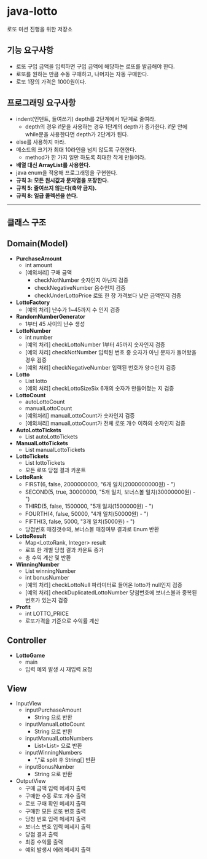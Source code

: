 # java-lotto
로또 미션 진행을 위한 저장소

## 기능 요구사항

- 로또 구입 금액을 입력하면 구입 금액에 해당하는 로또를 발급해야 한다.
- 로또를 원하는 만큼 수동 구매하고, 나머지는 자동 구매한다.
- 로또 1장의 가격은 1000원이다.


## 프로그래밍 요구사항

- indent(인덴트, 들여쓰기) depth를 2단계에서 1단계로 줄여라.
    - depth의 경우 if문을 사용하는 경우 1단계의 depth가 증가한다. if문 안에 while문을 사용한다면 depth가 2단계가 된다.
- else를 사용하지 마라.
- 메소드의 크기가 최대 10라인을 넘지 않도록 구현한다.
    - method가 한 가지 일만 하도록 최대한 작게 만들어라.
- **배열 대신 ArrayList를 사용한다.**
- java enum을 적용해 프로그래밍을 구현한다.
- **규칙 3: 모든 원시값과 문자열을 포장한다.**
- **규칙 5: 줄여쓰지 않는다(축약 금지).**
- **규칙 8: 일급 콜렉션을 쓴다.**

---

## 클래스 구조

## Domain(Model)

- **PurchaseAmount**
    - int amount
    - [예외처리] 구매 금액
        - checkNotNumber 숫자인지 아닌지 검증
        - checkNegativeNumber 음수인지 검증
        - checkUnderLottoPrice 로또 한 장 가격보다 낮은 금액인지 검증
- **LottoFactory**
    - [예외 처리] 난수가 1~45까지 수 인지 검증
- **RandomNumberGenerator**
    - 1부터 45 사이의 난수 생성
- **LottoNumber**
    - int number
    - [예외 처리] checkLottoNumber 1부터 45까지 숫자인지 검증
    - [예외 처리] checkNotNumber  입력된 번호 중 숫자가 아닌 문자가 들어왔을 경우 검증
    - [예외 처리] checkNegativeNumber 입력된 번호가 양수인지 검증
- **Lotto**
    - List<LottoNumber> lotto
    - [예외 처리] checkLottoSizeSix 6개의 숫자가 만들어졌는 지 검증
- **LottoCount**
    - autoLottoCount
    - manualLottoCount
    - [예외처리] manualLottoCount가 숫자인지 검증
    - [예외처리] manualLottoCount가 전체 로또 개수 이하의 숫자인지 검증
- **AutoLottoTickets**
    - List<Lotto> autoLottoTickets
- **ManualLottoTickets**
    - List<Lotto> manualLottoTickets
- **LottoTickets**
    - List<Lotto> lottoTickets
    - 모든 로또 당첨 결과 카운트
- **LottoRank**
    - FIRST(6, false, 2000000000, "6개 일치(2000000000원) - ")
    - SECOND(5, true, 30000000, "5개 일치, 보너스볼 일치(30000000원) - ")
    - THIRD(5, false, 1500000, "5개 일치(1500000원) - ")
    - FOURTH(4, false, 50000, "4개 일치(50000원) - ")
    - FIFTH(3, false, 5000, "3개 일치(5000원) - ")
    - 당첨번호 매칭갯수와, 보너스볼 매칭여부 결과로 Enum 반환
- **LottoResult**
    - Map<LottoRank, Integer> result
    - 로또 한 개별 당첨 결과 카운트 증가
    - 총 수익 계산 및 반환 
- **WinningNumber**
    - List<LottoNumber> winningNumber
    - int bonusNumber
    - [예외 처리] checkLottoNull 파라미터로 들어온 lotto가 null인지 검증
    - [예외 처리] checkDuplicatedLottoNumber 당첨번호에 보너스볼과 중복된 번호가 있는지 검증
- **Profit**
    - int LOTTO_PRICE
    - 로또가격을 기준으로 수익률 계산
    
    
## Controller

- **LottoGame**
    - main
    - 입력 예외 발생 시 재입력 요청
    
    
## View

- InputView
    - inputPurchaseAmount
        - String 으로 반환
    - inputManualLottoCount
        - String 으로 반환
    - inputManualLottoNumbers
        - List<List<String>> 으로 반환
    - inputWinningNumbers
        - ","로 split 후 String[] 반환
    - inputBonusNumber
        - String 으로 반환
- OutputView
    - 구매 금액 입력 메세지 출력
    - 구매한 수동 로또 개수 출력
    - 로또 구매 확인 메세지 출력
    - 구매한 모든 로또 번호 출력
    - 당청 번호 입력 메세지 출력
    - 보너스 번호 입력 메세지 출력
    - 당첨 결과 출력
    - 최종 수익률 출력
    - 예외 발생시 에러 메세지 출력
    